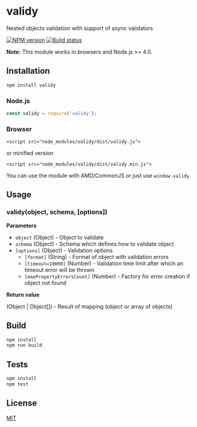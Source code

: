 # validy

Nested objects validation with support of async validators

[![NPM version](https://img.shields.io/npm/v/validy.svg)](https://npmjs.org/package/validy)
[![Build status](https://img.shields.io/travis/Jokero/validy.svg)](https://travis-ci.org/Jokero/validy)

**Note:** This module works in browsers and Node.js >= 4.0.

## Installation

```sh
npm install validy
```

### Node.js
```js
const validy = require('validy');
```

### Browser
```
<script src="node_modules/validy/dist/validy.js">
```
or minified version
```
<script src="node_modules/validy/dist/validy.min.js">
```

You can use the module with AMD/CommonJS or just use `window.validy`.

## Usage

### validy(object, schema, [options])

**Parameters**

* `object` (Object) - Object to validate
* `schema` (Object) - Schema which defines how to validate object
* `[options]` (Object) - Validation options
    - `[format]` (String) - Format of object with validation errors
    - `[timeout=10000]` (Number) - Validation time limit after which an timeout error will be thrown
    - `[maxPropertyErrorsCount]` (Number) - Factory for error creation if object not found

**Return value**

(Object | Object[]) - Result of mapping (object or array of objects)

## Build

```sh
npm install
npm run build
```

## Tests

```sh
npm install
npm test
```

## License

[MIT](LICENSE)